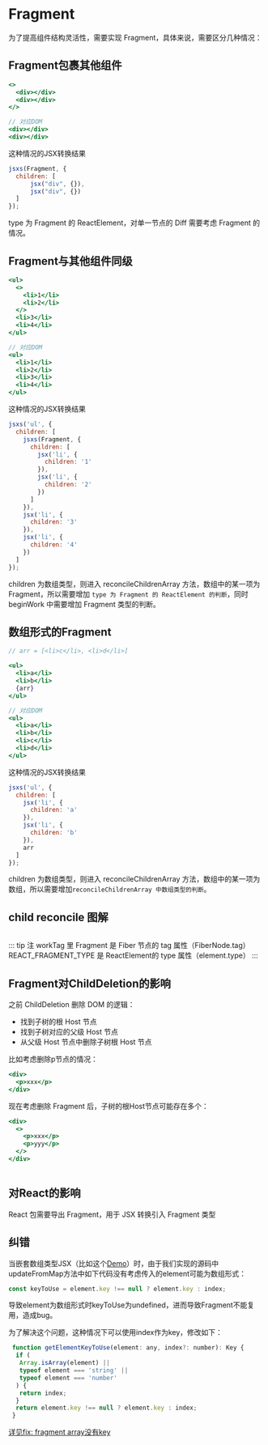 <script setup>
import ImgFragment1 from './images/fragment-1.png'
import ImgFragment2 from './images/fragment-2.png'
</script>
# Fragment

为了提高组件结构灵活性，需要实现 Fragment，具体来说，需要区分几种情况：

## Fragment包裹其他组件

```jsx
<>
  <div></div>
  <div></div>
</>

// 对应DOM
<div></div>
<div></div>
```
这种情况的JSX转换结果
```jsx
jsxs(Fragment, {
  children: [
      jsx("div", {}), 
      jsx("div", {})
  ]
});
```

type 为 Fragment 的 ReactElement，对单一节点的 Diff 需要考虑 Fragment 的情况。

## Fragment与其他组件同级

```jsx
<ul>
  <>
    <li>1</li>
    <li>2</li>
  </>
  <li>3</li>
  <li>4</li>
</ul>

// 对应DOM
<ul>
  <li>1</li>
  <li>2</li>
  <li>3</li>
  <li>4</li>
</ul>
```
这种情况的JSX转换结果
```jsx
jsxs('ul', {
  children: [
    jsxs(Fragment, {
      children: [
        jsx('li', {
          children: '1'
        }),
        jsx('li', {
          children: '2'
        })
      ]
    }),
    jsx('li', {
      children: '3'
    }),
    jsx('li', {
      children: '4'
    })
  ]
});
```

children 为数组类型，则进入 reconcileChildrenArray 方法，数组中的某一项为 Fragment，所以需要增加 `type 为 Fragment 的 ReactElement 的判断`，同时 beginWork 中需要增加 Fragment 类型的判断。

## 数组形式的Fragment

```jsx
// arr = [<li>c</li>, <li>d</li>]

<ul>
  <li>a</li>
  <li>b</li>
  {arr}
</ul>

// 对应DOM
<ul>
  <li>a</li>
  <li>b</li>
  <li>c</li>
  <li>d</li>
</ul>
```
这种情况的JSX转换结果
```jsx
jsxs('ul', {
  children: [
    jsx('li', {
      children: 'a'
    }),
    jsx('li', {
      children: 'b'
    }),
    arr
  ]
});
```

children 为数组类型，则进入 reconcileChildrenArray 方法，数组中的某一项为数组，所以需要增加`reconcileChildrenArray 中数组类型的判断`。

## child reconcile 图解

<Image :src="ImgFragment1" />

::: tip 注
workTag 里 Fragment 是 Fiber 节点的 tag 属性（FiberNode.tag）
REACT_FRAGMENT_TYPE 是 ReactElement的 type 属性（element.type）
:::

## Fragment对ChildDeletion的影响

之前 ChildDeletion 删除 DOM 的逻辑：

- 找到子树的根 Host 节点
- 找到子树对应的父级 Host 节点
- 从父级 Host 节点中删除子树根 Host 节点

比如考虑删除p节点的情况：
```jsx
<div>
  <p>xxx</p>
</div>
```

现在考虑删除 Fragment 后，子树的根Host节点可能存在多个：
```jsx
<div>
  <>
    <p>xxx</p>
    <p>yyy</p>
  </>
</div>
```

<Image :src="ImgFragment2" />

## 对React的影响

React 包需要导出 Fragment，用于 JSX 转换引入 Fragment 类型

## 纠错

当嵌套数组类型JSX（比如这个[Demo](https://codesandbox.io/s/bold-cherry-eqtk50?file=/src/App.js)）时，由于我们实现的源码中updateFromMap方法中如下代码没有考虑传入的element可能为数组形式：

```jsx
const keyToUse = element.key !== null ? element.key : index;
```

导致element为数组形式时keyToUse为undefined，进而导致Fragment不能复用，造成bug。

为了解决这个问题，这种情况下可以使用index作为key，修改如下：

```jsx
 function getElementKeyToUse(element: any, index?: number): Key {
  if (
   Array.isArray(element) ||
   typeof element === 'string' ||
   typeof element === 'number'
  ) {
   return index;
  }
  return element.key !== null ? element.key : index;
 }
```
[详见fix: fragment array没有key](https://github.com/BetaSu/big-react/commit/ac2759e69d8a7049ef1965d460e78e50883b0d11)


